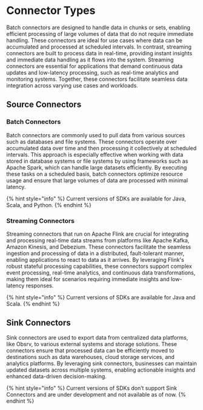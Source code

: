 # Connector Types

Batch connectors are designed to handle data in chunks or sets, enabling efficient processing of large volumes of data that do not require immediate handling. These connectors are ideal for use cases where data can be accumulated and processed at scheduled intervals. In contrast, streaming connectors are built to process data in real-time, providing instant insights and immediate data handling as it flows into the system. Streaming connectors are essential for applications that demand continuous data updates and low-latency processing, such as real-time analytics and monitoring systems. Together, these connectors facilitate seamless data integration across varying use cases and workloads.

## Source Connectors

### Batch Connectors

Batch connectors are commonly used to pull data from various sources such as databases and file systems. These connectors operate over accumulated data over time and then processing it collectively at scheduled intervals. This approach is especially effective when working with data stored in database systems or file systems by using frameworks such as Apache Spark, which can handle large datasets efficiently. By executing these tasks on a scheduled basis, batch connectors optimize resource usage and ensure that large volumes of data are processed with minimal latency.

{% hint style="info" %}
Current versions of SDKs are available for Java, Scala, and Python.
{% endhint %}

### Streaming Connectors

Streaming connectors that run on Apache Flink are crucial for integrating and processing real-time data streams from platforms like Apache Kafka, Amazon Kinesis, and Debezium. These connectors facilitate the seamless ingestion and processing of data in a distributed, fault-tolerant manner, enabling applications to react to data as it arrives. By leveraging Flink's robust stateful processing capabilities, these connectors support complex event processing, real-time analytics, and continuous data transformations, making them ideal for scenarios requiring immediate insights and low-latency responses.

{% hint style="info" %}
Current versions of SDKs are available for Java and Scala.
{% endhint %}



## Sink Connectors

Sink connectors are used to export data from centralized data platforms, like Obsrv, to various external systems and storage solutions. These connectors ensure that processed data can be efficiently moved to destinations such as data warehouses, cloud storage services, and analytics platforms. By leveraging sink connectors, businesses can maintain updated datasets across multiple systems, enabling actionable insights and enhanced data-driven decision-making.

{% hint style="info" %}
Current versions of SDKs don’t support Sink Connectors and are under development and not available as of now.
{% endhint %}







